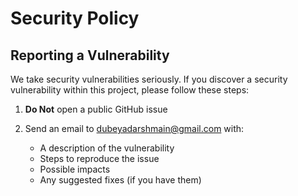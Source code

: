 # Security Policy

## Reporting a Vulnerability

We take security vulnerabilities seriously. If you discover a security vulnerability within this project, please follow these steps:

1. **Do Not** open a public GitHub issue

2. Send an email to dubeyadarshmain@gmail.com with:
   - A description of the vulnerability
   - Steps to reproduce the issue
   - Possible impacts
   - Any suggested fixes (if you have them)